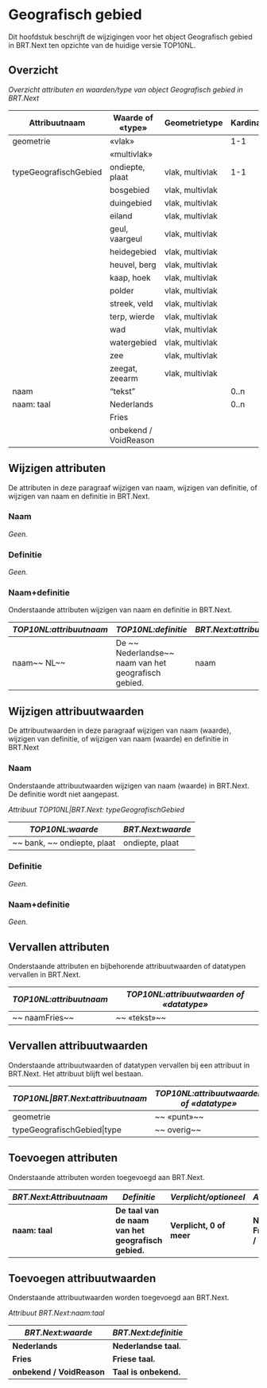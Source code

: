 # Geografisch gebied

Dit hoofdstuk beschrijft de wijzigingen voor het object Geografisch gebied in
BRT.Next ten opzichte van de huidige versie TOP10NL.

## Overzicht

*Overzicht attributen en waarden/type van object Geografisch gebied in BRT.Next*

| Attribuutnaam         | Waarde of «type»      | Geometrietype   | Kardinaliteit |
|-----------------------|-----------------------|-----------------|---------------|
| geometrie             | «vlak»                |                 | 1-1           |
|                       | «multivlak»           |                 |               |
| typeGeografischGebied | ondiepte, plaat       | vlak, multivlak | 1-1           |
|                       | bosgebied             | vlak, multivlak |               |
|                       | duingebied            | vlak, multivlak |               |
|                       | eiland                | vlak, multivlak |               |
|                       | geul, vaargeul        | vlak, multivlak |               |
|                       | heidegebied           | vlak, multivlak |               |
|                       | heuvel, berg          | vlak, multivlak |               |
|                       | kaap, hoek            | vlak, multivlak |               |
|                       | polder                | vlak, multivlak |               |
|                       | streek, veld          | vlak, multivlak |               |
|                       | terp, wierde          | vlak, multivlak |               |
|                       | wad                   | vlak, multivlak |               |
|                       | watergebied           | vlak, multivlak |               |
|                       | zee                   | vlak, multivlak |               |
|                       | zeegat, zeearm        | vlak, multivlak |               |
| naam                  | “tekst”               |                 | 0..n          |
| naam: taal            | Nederlands            |                 | 0..n          |
|                       | Fries                 |                 |               |
|                       | onbekend / VoidReason |                 |               |

## Wijzigen attributen

De attributen in deze paragraaf wijzigen van naam, wijzigen van definitie, of
wijzigen van naam en definitie in BRT.Next.

### Naam

*Geen.*

### Definitie

*Geen.*

### Naam+definitie

Onderstaande attributen wijzigen van naam en definitie in BRT.Next.

| *TOP10NL:attribuutnaam* | *TOP10NL:definitie*                                     | *BRT.Next:attribuutnaam* | *BRT.Next:definitie*                |
|-------------------------|---------------------------------------------------------|--------------------------|-------------------------------------|
| naam~~  NL~~            | De ~~  Nederlandse~~   naam van het geografisch gebied. | naam                     | De naam van het geografisch gebied. |

## Wijzigen attribuutwaarden

De attribuutwaarden in deze paragraaf wijzigen van naam (waarde), wijzigen van
definitie, of wijzigen van naam (waarde) en definitie in BRT.Next

### Naam

Onderstaande attribuutwaarden wijzigen van naam (waarde) in BRT.Next. De
definitie wordt niet aangepast.

*Attribuut TOP10NL\|BRT.Next: typeGeografischGebied*

| *TOP10NL:waarde*              | *BRT.Next:waarde* |
|-------------------------------|-------------------|
| ~~  bank, ~~  ondiepte, plaat | ondiepte, plaat   |

### Definitie

*Geen.*

### Naam+definitie

*Geen.*

## Vervallen attributen

Onderstaande attributen en bijbehorende attribuutwaarden of datatypen vervallen
in BRT.Next.

| *TOP10NL:attribuutnaam* | *TOP10NL:attribuutwaarden of «datatype»* |
|-------------------------|------------------------------------------|
| ~~  naamFries~~         | ~~  «tekst»~~                            |

## Vervallen attribuutwaarden

Onderstaande attribuutwaarden of datatypen vervallen bij een attribuut in
BRT.Next. Het attribuut blijft wel bestaan.

| *TOP10NL\|BRT.Next:attribuutnaam* | *TOP10NL:attribuutwaarden of «datatype»* |
|-----------------------------------|------------------------------------------|
| geometrie                         | ~~  «punt»~~                             |
| typeGeografischGebied\|type       | ~~  overig~~                             |

## Toevoegen attributen

Onderstaande attributen worden toegevoegd aan BRT.Next.

| *BRT.Next:Attribuutnaam* | *Definitie*                                         | *Verplicht/optioneel*    | *Attribuutwaarde*                            |
|--------------------------|-----------------------------------------------------|--------------------------|----------------------------------------------|
| **naam: taal**           | **De taal van de naam van het geografisch gebied.** | **Verplicht, 0 of meer** | **Nederlands; Fries; onbekend / VoidReason** |

## Toevoegen attribuutwaarden

Onderstaande attribuutwaarden worden toegevoegd aan BRT.Next.

*Attribuut BRT.Next:naam:taal*

| *BRT.Next:waarde*         | *BRT.Next:definitie*  |
|---------------------------|-----------------------|
| **Nederlands**            | **Nederlandse taal.** |
| **Fries**                 | **Friese taal.**      |
| **onbekend / VoidReason** | **Taal is onbekend.** |
